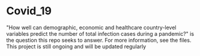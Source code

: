 # Covid_19


"How well can demographic, economic and healthcare country-level variables predict the number of total infection cases during a pandemic?" is the question this repo seeks to answer. For more information, see the files. This project is still ongoing and will be updated regularly

 
